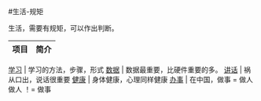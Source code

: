#生活-规矩

生活，需要有规矩，可以作出判断。

项目 | 简介
---- | -----

[学习]() | 学习的方法，步骤，形式
[数据]() | 数据最重要，比硬件重要的多。
[讲话]() | 祸从口出，说话很重要
[健康]() | 身体健康，心理同样健康
[办事]() | 在中国，做事 = 做人  做人 ！= 做事

